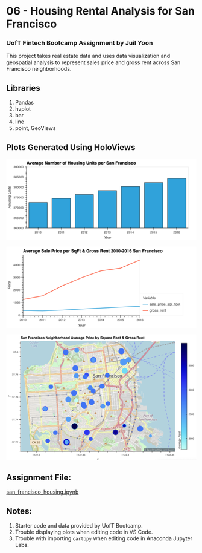 # 06 -  Housing Rental Analysis for San Francisco
### UofT Fintech Bootcamp Assignment by **Juil Yoon**

This project takes real estate data and uses data visualization and geospatial analysis to represent sales price and gross rent across San Francisco neighborhoods.

## Libraries
1. Pandas
2. hvplot
  1. bar
  2. line
  3. point, GeoViews

## Plots Generated Using HoloViews

![Average Housing Units by Year](Images/01-housing_units.png)

![Price vs Rent](Images/02-price_rent.png)

![Price & Rent over Map](Images/03-map.png)

## Assignment File:
[san_francisco_housing.ipynb](san_francisco_housing.ipynb)

## Notes:
1. Starter code and data provided by UofT Bootcamp.
2. Trouble displaying plots when editing code in VS Code.
3. Trouble with importing `cartopy` when editing code in Anaconda Jupyter Labs.
